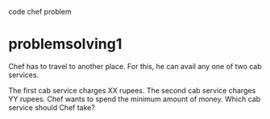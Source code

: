 code chef problem 
# problemsolving1
Chef has to travel to another place. For this, he can avail any one of two cab services.

The first cab service charges XX rupees.
The second cab service charges YY rupees.
Chef wants to spend the minimum amount of money. Which cab service should Chef take?
